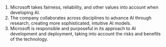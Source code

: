 1. Microsoft takes fairness, reliability, and other values into account when developing AI. 
2. The company collaborates across disciplines to advance AI through research, creating more sophisticated, intuitive AI models. 
3. Microsoft is responsible and purposeful in its approach to AI development and deployment, taking into account the risks and benefits of the technology.